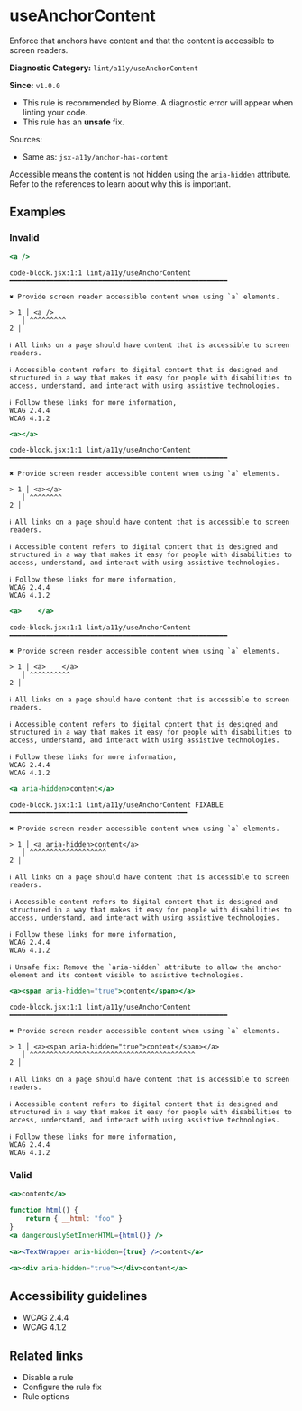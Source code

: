 # useAnchorContent

Enforce that anchors have content and that the content is accessible to screen readers.

**Diagnostic Category:** `lint/a11y/useAnchorContent`

**Since:** `v1.0.0`

- This rule is recommended by Biome. A diagnostic error will appear when linting your code.
- This rule has an **unsafe** fix.

Sources: 
- Same as: `jsx-a11y/anchor-has-content`

Accessible means the content is not hidden using the `aria-hidden` attribute. Refer to the references to learn about why this is important.

## Examples

### Invalid

```jsx
<a />
```

```
code-block.jsx:1:1 lint/a11y/useAnchorContent ━━━━━━━━━━━━━━━━━━━━━━━━━━━━━━━━━━━━━━━━━━━━━━━━━━━━━━

✖ Provide screen reader accessible content when using `a` elements.

> 1 │ <a />
   │ ^^^^^^^^^
2 │ 

ℹ All links on a page should have content that is accessible to screen readers.

ℹ Accessible content refers to digital content that is designed and structured in a way that makes it easy for people with disabilities to access, understand, and interact with using assistive technologies.

ℹ Follow these links for more information,
WCAG 2.4.4
WCAG 4.1.2
```

```jsx
<a></a>
```

```
code-block.jsx:1:1 lint/a11y/useAnchorContent ━━━━━━━━━━━━━━━━━━━━━━━━━━━━━━━━━━━━━━━━━━━━━━━━━━━━━━

✖ Provide screen reader accessible content when using `a` elements.

> 1 │ <a></a>
   │ ^^^^^^^^
2 │ 

ℹ All links on a page should have content that is accessible to screen readers.

ℹ Accessible content refers to digital content that is designed and structured in a way that makes it easy for people with disabilities to access, understand, and interact with using assistive technologies.

ℹ Follow these links for more information,
WCAG 2.4.4
WCAG 4.1.2
```

```jsx
<a>    </a>
```

```
code-block.jsx:1:1 lint/a11y/useAnchorContent ━━━━━━━━━━━━━━━━━━━━━━━━━━━━━━━━━━━━━━━━━━━━━━━━━━━━━━

✖ Provide screen reader accessible content when using `a` elements.

> 1 │ <a>    </a>
   │ ^^^^^^^^^^
2 │ 

ℹ All links on a page should have content that is accessible to screen readers.

ℹ Accessible content refers to digital content that is designed and structured in a way that makes it easy for people with disabilities to access, understand, and interact with using assistive technologies.

ℹ Follow these links for more information,
WCAG 2.4.4
WCAG 4.1.2
```

```jsx
<a aria-hidden>content</a>
```

```
code-block.jsx:1:1 lint/a11y/useAnchorContent FIXABLE ━━━━━━━━━━━━━━━━━━━━━━━━━━━━━━━━━━━━━━━━━━━━

✖ Provide screen reader accessible content when using `a` elements.

> 1 │ <a aria-hidden>content</a>
   │ ^^^^^^^^^^^^^^^^^^^
2 │ 

ℹ All links on a page should have content that is accessible to screen readers.

ℹ Accessible content refers to digital content that is designed and structured in a way that makes it easy for people with disabilities to access, understand, and interact with using assistive technologies.

ℹ Follow these links for more information,
WCAG 2.4.4
WCAG 4.1.2

ℹ Unsafe fix: Remove the `aria-hidden` attribute to allow the anchor element and its content visible to assistive technologies.
```

```jsx
<a><span aria-hidden="true">content</span></a>
```

```
code-block.jsx:1:1 lint/a11y/useAnchorContent ━━━━━━━━━━━━━━━━━━━━━━━━━━━━━━━━━━━━━━━━━━━━━━━━━━━━━━

✖ Provide screen reader accessible content when using `a` elements.

> 1 │ <a><span aria-hidden="true">content</span></a>
   │ ^^^^^^^^^^^^^^^^^^^^^^^^^^^^^^^^^^^^^^^^^
2 │ 

ℹ All links on a page should have content that is accessible to screen readers.

ℹ Accessible content refers to digital content that is designed and structured in a way that makes it easy for people with disabilities to access, understand, and interact with using assistive technologies.

ℹ Follow these links for more information,
WCAG 2.4.4
WCAG 4.1.2
```

### Valid

```jsx
<a>content</a>
```

```jsx
function html() {
    return { __html: "foo" }
}
<a dangerouslySetInnerHTML={html()} />
```

```jsx
<a><TextWrapper aria-hidden={true} />content</a>
```

```jsx
<a><div aria-hidden="true"></div>content</a>
```

## Accessibility guidelines

- WCAG 2.4.4
- WCAG 4.1.2

## Related links

- Disable a rule
- Configure the rule fix
- Rule options